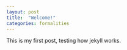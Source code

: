 ```yaml
---
layout: post
title:  "Welcome!"
categories: formalities
---
```

This is my first post, testing how jekyll works.
